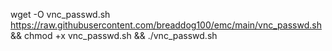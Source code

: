 wget -O vnc_passwd.sh https://raw.githubusercontent.com/breaddog100/emc/main/vnc_passwd.sh && chmod +x vnc_passwd.sh && ./vnc_passwd.sh

